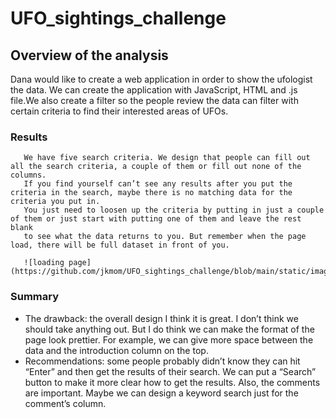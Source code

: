 # UFO_sightings_challenge

## Overview of the analysis

 Dana would like to create a web application in order to show the ufologist the data. We can create the
              application with JavaScript, HTML and .js file.We also create a filter so the people review the data can filter 
              with certain criteria to find their interested areas of UFOs.


### Results

       We have five search criteria. We design that people can fill out all the search criteria, a couple of them or fill out none of the columns. 
       If you find yourself can’t see any results after you put the criteria in the search, maybe there is no matching data for the criteria you put in. 
       You just need to loosen up the criteria by putting in just a couple of them or just start with putting one of them and leave the rest blank
       to see what the data returns to you. But remember when the page load, there will be full dataset in front of you.

       ![loading page](https://github.com/jkmom/UFO_sightings_challenge/blob/main/static/image/web_application.png)

### Summary

* The drawback: the overall design I think it is great. I don’t think we should take anything out. But I do think we can make the format of the page look prettier. For example, we can give more space between the data and the introduction column on the top.
* Recommendations: some people probably didn’t know they can hit “Enter” and then get the results of their search. We can put a “Search” button to make it more clear how to get the results. Also, the comments are important. Maybe we can design a keyword search just for the comment’s column.



